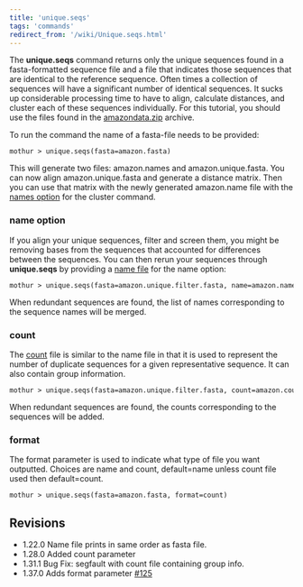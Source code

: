 ```yaml
---
title: 'unique.seqs'
tags: 'commands'
redirect_from: '/wiki/Unique.seqs.html'
---
```

The **unique.seqs** command returns only the
unique sequences found in a fasta-formatted sequence file and a file
that indicates those sequences that are identical to the reference
sequence. Often times a collection of sequences will have a significant
number of identical sequences. It sucks up considerable processing time
to have to align, calculate distances, and cluster each of these
sequences individually. For this tutorial, you should use the files
found in the [ amazondata.zip](https://mothur.s3.us-east-2.amazonaws.com/wiki/amazondata.zip) archive.

To run the command the name of a fasta-file needs to be provided:

    mothur > unique.seqs(fasta=amazon.fasta)

This will generate two files: amazon.names and amazon.unique.fasta. You
can now align amazon.unique.fasta and generate a distance matrix. Then
you can use that matrix with the newly generated amazon.name file with
the [names option](cluster#name) for the cluster command.


### name option

If you align your unique sequences, filter and screen them, you might be
removing bases from the sequences that accounted for differences between
the sequences. You can then rerun your sequences through **unique.seqs** by
providing a [name file](name_file) for the name option:

    mothur > unique.seqs(fasta=amazon.unique.filter.fasta, name=amazon.names)

When redundant sequences are found, the list of names corresponding to
the sequence names will be merged.

### count

The [ count](Count_File) file is similar to the name file in
that it is used to represent the number of duplicate sequences for a
given representative sequence. It can also contain group information.

    mothur > unique.seqs(fasta=amazon.unique.filter.fasta, count=amazon.count_table)

When redundant sequences are found, the counts corresponding to the
sequences will be added.

### format

The format parameter is used to indicate what type of file you want
outputted. Choices are name and count, default=name unless count file
used then default=count.

    mothur > unique.seqs(fasta=amazon.fasta, format=count)

## Revisions

-   1.22.0 Name file prints in same order as fasta file.
-   1.28.0 Added count parameter
-   1.31.1 Bug Fix: segfault with count file containing group info.
-   1.37.0 Adds format parameter
    [\#125](https://github.com/mothur/mothur/issues/125)
